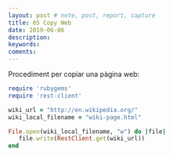 ```yaml
---
layout: post # note, post, report, capture
title: 65 Copy Web
date: 2019-06-06
description: 
keywords: 
coments: 
---
```


Procediment per copiar una pàgina web:

```ruby
require 'rubygems'
require 'rest-client'

wiki_url = "http://en.wikipedia.org/"
wiki_local_filename = "wiki-page.html"

File.open(wiki_local_filename, "w") do |file|
   file.write(RestClient.get(wiki_url))
end
```
